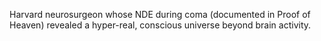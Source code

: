 Harvard neurosurgeon whose NDE during coma (documented in Proof of Heaven) revealed a hyper-real, conscious universe beyond brain activity.